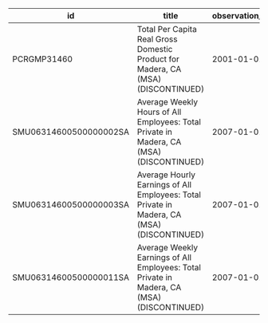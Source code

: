 | id                     | title                                                                                      | observation_start   | observation_end   |
|------------------------|--------------------------------------------------------------------------------------------|---------------------|-------------------|
| PCRGMP31460            | Total Per Capita Real Gross Domestic Product for Madera, CA (MSA) (DISCONTINUED)           | 2001-01-01          | 2017-01-01        |
| SMU06314600500000002SA | Average Weekly Hours of All Employees: Total Private in Madera, CA (MSA) (DISCONTINUED)    | 2007-01-01          | 2022-03-01        |
| SMU06314600500000003SA | Average Hourly Earnings of All Employees: Total Private in Madera, CA (MSA) (DISCONTINUED) | 2007-01-01          | 2022-03-01        |
| SMU06314600500000011SA | Average Weekly Earnings of All Employees: Total Private in Madera, CA (MSA) (DISCONTINUED) | 2007-01-01          | 2022-03-01        |